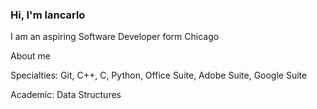 ### Hi, I'm Iancarlo


I am an aspiring Software Developer form Chicago 

About me 

  Specialties: Git, C++, C, Python, Office Suite, Adobe Suite, Google Suite
  
  Academic: Data Structures
